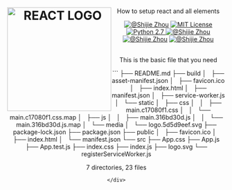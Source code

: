 <h1 ><div align="center"><a href="https://shijiezhou1.github.io/my-app/" title="React"><img style="float: left" width="240" src="https://encrypted-tbn0.gstatic.com/images?q=tbn:ANd9GcTLn7N4OukJc43MJIiL2i1rlXmt2yeVHIILQOviOdedFNKLMh1bow" alt="REACT LOGO"/></center></a></div></h1>

<p align="center">How to setup react and all elements</p>
<div align="center"><a href="https://shijiezhou1.github.io/my-app/"><img alt="@Shijie Zhou" src="http://ppizarror.com/badges/licensemit.svg" /></a>
<a href="https://shijiezhou1.github.io/my-app/"><img alt="MIT License" src="http://ppizarror.com/badges/licensemit.svg" /></a>
<a href="https://shijiezhou1.github.io/my-app/"><img alt="Python 2.7" src="https://img.shields.io/badge/License-Apache%202.0-blue.svg" />
</a>
<a href="https://shijiezhou1.github.io/my-app/"><img alt="@Shijie Zhou" src="https://travis-ci.org/hyperium/hyper.svg?branch=master" /></a>
  <a href="https://shijiezhou1.github.io/my-app/"><img alt="@Shijie Zhou" src="https://coveralls.io/repos/github/hyperium/hyper/badge.svg?branch=master" /></a>
   <a href="https://shijiezhou1.github.io/my-app/"><img alt="@Shijie Zhou" src="https://img.shields.io/wordpress/plugin/dt/akismet.svg" /></a>
</div><br />


<p align="center">This is the basic file that you need</p>
<div align="center">
  ```
├── README.md
├── build
│   ├── asset-manifest.json
│   ├── favicon.ico
│   ├── index.html
│   ├── manifest.json
│   ├── service-worker.js
│   └── static
│       ├── css
│       │   ├── main.c17080f1.css
│       │   └── main.c17080f1.css.map
│       ├── js
│       │   ├── main.316bd30d.js
│       │   └── main.316bd30d.js.map
│       └── media
│           └── logo.5d5d9eef.svg
├── package-lock.json
├── package.json
├── public
│   ├── favicon.ico
│   ├── index.html
│   └── manifest.json
└── src
    ├── App.css
    ├── App.js
    ├── App.test.js
    ├── index.css
    ├── index.js
    ├── logo.svg
    └── registerServiceWorker.js

7 directories, 23 files
  ```
</div>
